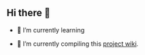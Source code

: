 ## Hi there 👋

- 🌱 I’m currently learning 


- 🔭 I’m currently compiling this [project wiki](https://github.com/Klika75/Klika75/wiki).

<!--
**Klika75/Klika75** is a ✨ _special_ ✨ repository because its `README.md` (this file) appears on your GitHub profile.

Here are some ideas to get you started:

- 🔭 I’m currently working on ...
- 🌱 I’m currently learning ...
- 👯 I’m looking to collaborate on ...
- 🤔 I’m looking for help with ...
- 💬 Ask me about ...
- 📫 How to reach me: ...
- 😄 Pronouns: ...
- ⚡ Fun fact: ...
-->
